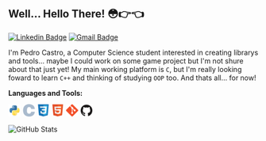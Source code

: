 ## Well... Hello There! :flushed::point_right::point_left:

[![Linkedin Badge](https://img.shields.io/badge/-LinkedIn-blue?style=flat-square&logo=Linkedin&logoColor=white)](https://)
[![Gmail Badge](https://img.shields.io/badge/-Gmail-c14438?style=flat-square&logo=Gmail&logoColor=white)](mailto:pedro.lucas.moliner.castro@usp.br)

I'm Pedro Castro, a Computer Science student interested in creating librarys and tools... maybe I could work on some game project but I'm not shure about that just yet! My main working platform is `C`, but I'm really looking foward to learn `C++` and thinking of studying `OOP` too. And thats all... for now!

**Languages and Tools:**

<p align="left">
  <img src="https://raw.githubusercontent.com/devicons/devicon/master/icons/python/python-original.svg" alt="python" width="25" height="25"/>
  <img src="https://raw.githubusercontent.com/devicons/devicon/master/icons/c/c-original.svg" alt="c" width="25" height="25"/>
  <img src="https://raw.githubusercontent.com/devicons/devicon/master/icons/css3/css3-original.svg" alt="css3" width="25" height="25"/>
  <img src="https://raw.githubusercontent.com/devicons/devicon/master/icons/html5/html5-original.svg" alt="html5" width="25" height="25"/>
  <img src="https://raw.githubusercontent.com/devicons/devicon/master/icons/git/git-original.svg" alt="git" width="25" height="25"/>
  <img src="https://raw.githubusercontent.com/devicons/devicon/master/icons/github/github-original.svg" alt="github" width="25" height="25"/>
</p>

![GitHub Stats](https://github-readme-stats.vercel.app/api?username=pedrolmcastro&theme=dark&show_icons=true)
